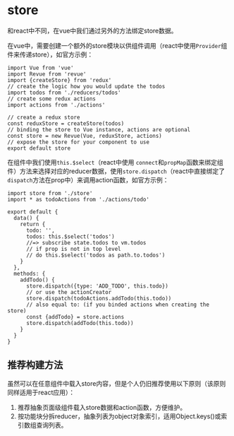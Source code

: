 # store

和react中不同，在vue中我们通过另外的方法绑定store数据。

在vue中，需要创建一个额外的store模块以供组件调用（react中使用`Provider`组件来传递store），如官方示例：

```
import Vue from 'vue'
import Revue from 'revue'
import {createStore} from 'redux'
// create the logic how you would update the todos
import todos from './reducers/todos'
// create some redux actions
import actions from './actions'

// create a redux store
const reduxStore = createStore(todos)
// binding the store to Vue instance, actions are optional
const store = new Revue(Vue, reduxStore, actions)
// expose the store for your component to use
export default store
```

在组件中我们使用`this.$select`（react中使用 `connect`和`propMap`函数来绑定组件）方法来选择对应的reducer数据，使用`store.dispatch`（react中直接绑定了 `dispatch`方法在prop中）来调用action函数，如官方示例：

```
import store from './store'
import * as todoActions from './actions/todo'

export default {
  data() {
    return {
      todo: '',
      todos: this.$select('todos')
      //=> subscribe state.todos to vm.todos
      // if prop is not in top level
      // do this.$select('todos as path.to.todos')
    }
  },
  methods: {
    addTodo() {
      store.dispatch({type: 'ADD_TODO', this.todo})
      // or use the actionCreator
      store.dispatch(todoActions.addTodo(this.todo))
      // also equal to: (if you binded actions when creating the store)
      const {addTodo} = store.actions
      store.dispatch(addTodo(this.todo))
    }
  }
}
```

## 推荐构建方法

虽然可以在任意组件中载入store内容，但是个人仍旧推荐使用以下原则（该原则同样适用于react应用）：

1. 推荐抽象页面级组件载入store数据和action函数，方便维护。
2. 按功能块分拆reducer，抽象列表为object对象索引，适用Object.keys\(\)或索引数组查询列表。

